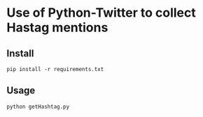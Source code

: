 # Use of Python-Twitter to collect Hastag mentions

## Install 

```
pip install -r requirements.txt
```

## Usage

```
python getHashtag.py
```